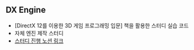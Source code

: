 ## DX Engine
- [DirectX 12를 이용한 3D 게임 프로그래밍 입문] 책을 활용한 스터디 실습 코드
- 자체 엔진 제작 스터디
- [스터디 진행 노션 링크](https://www.notion.so/6b270feb2bbe45a9aaeedfb9468fb070)
